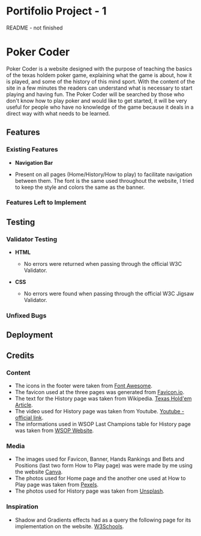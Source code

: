  # Portifolio Project - 1
 README - not finished

 # Poker Coder

Poker Coder is a website designed with the purpose of teaching the basics of the texas holdem poker game, explaining what the game is about, how it is played, and some of the history of this mind sport. With the content of the site in a few minutes the readers can understand what is necessary to start playing and having fun.
The Poker Coder will be searched by those who don't know how to play poker and would like to get started, it will be very useful for people who have no knowledge of the game because it deals in a direct way with what needs to be learned.

## Features

### Existing Features

- __Navigation Bar__

- Present on all pages (Home/History/How to play) to facilitate navigation between them. The font is the same used throughout the website, I tried to keep the style and colors the same as the banner. 


### Features Left to Implement

## Testing 

### Validator Testing 

- __HTML__
    - No errors were returned when passing through the official W3C Validator.

- __CSS__
    - No errors were found when passing through the official W3C Jigsaw Validator.

### Unfixed Bugs

## Deployment

## Credits 

### Content

- The icons in the footer were taken from [Font Awesome](https://fontawesome.com/).
- The favicon used at the three pages was generated from [Favicon.io](https://favicon.io/).
- The text for the History page was taken from Wikipedia. [Texas Hold'em Article](https://en.wikipedia.org/wiki/Texas_hold_%27em_).
- The video used for History page was taken from Youtube. [Youtube - official link](https://www.youtube.com/watch?v=ovKBlXdQji4).
- The informations used in WSOP Last Champions table for History page was taken from [WSOP Website](https://www.wsop.com/).

### Media

- The images used for Favicon, Banner, Hands Rankings and Bets and Positions (last two form How to Play page) was were made by me using the website [Canva](https://www.canva.com/).
- The photos used for Home page and the another one used at How to Play page was taken from [Pexels](https://www.pexels.com/).
- The photos used for History page was taken from [Unsplash](https://unsplash.com/).

### Inspiration

- Shadow and Gradients effects had as a query the following page for its implementation on the website. [W3Schools](https://www.w3schools.com).